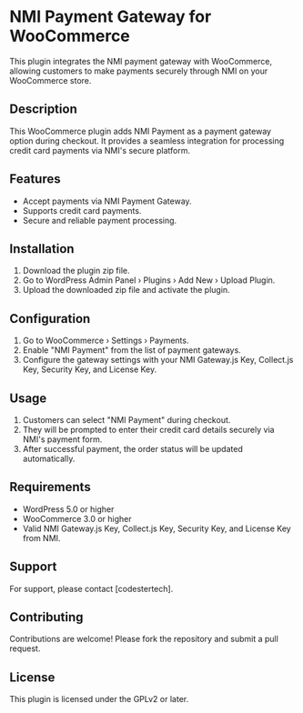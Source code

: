 # NMI Payment Gateway for WooCommerce

This plugin integrates the NMI payment gateway with WooCommerce, allowing customers to make payments securely through NMI on your WooCommerce store.

## Description

This WooCommerce plugin adds NMI Payment as a payment gateway option during checkout. It provides a seamless integration for processing credit card payments via NMI's secure platform.

## Features

- Accept payments via NMI Payment Gateway.
- Supports credit card payments.
- Secure and reliable payment processing.

## Installation

1. Download the plugin zip file.
2. Go to WordPress Admin Panel › Plugins › Add New › Upload Plugin.
3. Upload the downloaded zip file and activate the plugin.

## Configuration

1. Go to WooCommerce › Settings › Payments.
2. Enable "NMI Payment" from the list of payment gateways.
3. Configure the gateway settings with your NMI Gateway.js Key, Collect.js Key, Security Key, and License Key.

## Usage

1. Customers can select "NMI Payment" during checkout.
2. They will be prompted to enter their credit card details securely via NMI's payment form.
3. After successful payment, the order status will be updated automatically.

## Requirements

- WordPress 5.0 or higher
- WooCommerce 3.0 or higher
- Valid NMI Gateway.js Key, Collect.js Key, Security Key, and License Key from NMI.

## Support

For support, please contact [codestertech].

## Contributing

Contributions are welcome! Please fork the repository and submit a pull request.

## License

This plugin is licensed under the GPLv2 or later.


